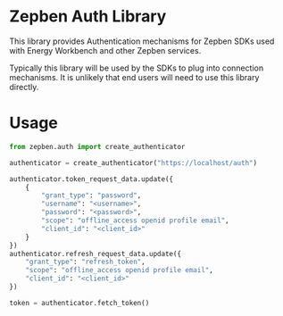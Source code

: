 # Zepben Auth Library #

This library provides Authentication mechanisms for Zepben SDKs used with Energy Workbench and other Zepben services.

Typically this library will be used by the SDKs to plug into connection mechanisms. It is unlikely that end users will
need to use this library directly.

# Usage #

```python
from zepben.auth import create_authenticator

authenticator = create_authenticator("https://localhost/auth")

authenticator.token_request_data.update({
    {
        "grant_type": "password",
        "username": "<username>",
        "password": "<password>",
        "scope": "offline_access openid profile email",
        "client_id": "<client_id>"
    }
})
authenticator.refresh_request_data.update({
    "grant_type": "refresh_token",
    "scope": "offline_access openid profile email",
    "client_id": "<client_id>"
})

token = authenticator.fetch_token()
```